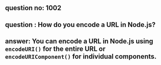 
      
## question no: 1002

## question : How do you encode a URL in Node.js?

## answer: You can encode a URL in Node.js using `encodeURI()` for the entire URL or `encodeURIComponent()` for individual components.
      